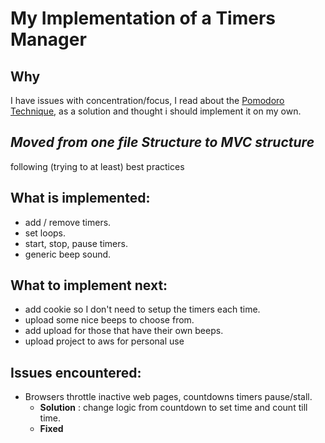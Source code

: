 # My Implementation of a Timers Manager
## Why
I have issues with concentration/focus, I read about the [Pomodoro Technique](https://en.wikipedia.org/wiki/Pomodoro_Technique), as a solution and thought i should implement it on my own.


## ***Moved from one file Structure to MVC structure***
following (trying to at least) best practices

## What is implemented:
- add / remove timers.
- set loops.
- start, stop, pause timers.
- generic beep sound.

## What to implement next:
- add cookie so I don't need to setup the timers each time.
- upload some nice beeps to choose from.
- add upload for those that have their own beeps.
- upload project to aws for personal use

## Issues encountered:
- Browsers throttle inactive web pages, countdowns timers pause/stall. 
    - **Solution** : change logic from countdown to set time and count till time.
    - **Fixed**
